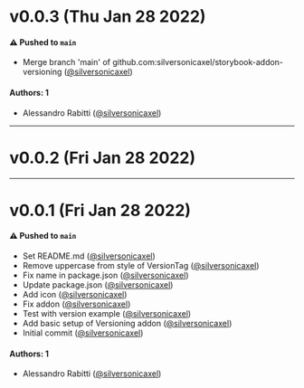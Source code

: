 # v0.0.3 (Thu Jan 28 2022)

#### ⚠️ Pushed to `main`

- Merge branch 'main' of github.com:silversonicaxel/storybook-addon-versioning ([@silversonicaxel](https://github.com/silversonicaxel))

#### Authors: 1

- Alessandro Rabitti ([@silversonicaxel](https://github.com/silversonicaxel))

---

# v0.0.2 (Fri Jan 28 2022)



---

# v0.0.1 (Fri Jan 28 2022)

#### ⚠️ Pushed to `main`

- Set README.md ([@silversonicaxel](https://github.com/silversonicaxel))
- Remove uppercase from style of VersionTag ([@silversonicaxel](https://github.com/silversonicaxel))
- Fix name in package.json ([@silversonicaxel](https://github.com/silversonicaxel))
- Update package.json ([@silversonicaxel](https://github.com/silversonicaxel))
- Add icon ([@silversonicaxel](https://github.com/silversonicaxel))
- Fix addon ([@silversonicaxel](https://github.com/silversonicaxel))
- Test with version example ([@silversonicaxel](https://github.com/silversonicaxel))
- Add basic setup of Versioning addon ([@silversonicaxel](https://github.com/silversonicaxel))
- Initial commit ([@silversonicaxel](https://github.com/silversonicaxel))

#### Authors: 1

- Alessandro Rabitti ([@silversonicaxel](https://github.com/silversonicaxel))
